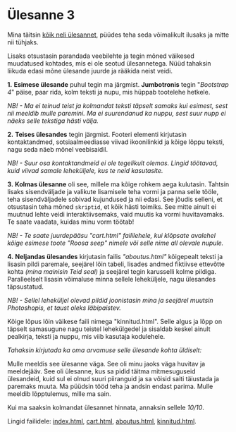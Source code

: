 # Ülesanne 3

Mina täitsin [kõik neli ülesannet](https://moodle.ut.ee/mod/assign/view.php?id=582931), püüdes teha seda võimalikult ilusaks ja mitte nii tühjaks.

Lisaks otsustasin parandada veebilehte ja tegin mõned väikesed muudatused kohtades, mis ei ole seotud ülesannetega. Nüüd tahaksin liikuda edasi mõne ülesande juurde ja rääkida neist veidi.

**1.** **Esimese ülesande** puhul tegin ma järgmist. **Jumbotronis** tegin "*Bootstrap 4*" päise, paar rida, kolm teksti ja nupu, mis hüppab tootelehe hetkele. 

*NB! - Ma ei teinud teist ja kolmandat teksti täpselt samaks kui esimest, sest nii meeldib mulle paremini. Ma ei suurendanud ka nuppu, sest suur nupp ei näeks selle tekstiga hästi välja.*

**2.** **Teises ülesandes** tegin järgmist. Footeri elementi kirjutasin kontaktandmed, sotsiaalmeediasse viivad ikoonilinkid ja kõige lõppu teksti, nagu seda näeb mõnel veebisaidil. 

*NB! - Suur osa kontaktandmeid ei ole tegelikult olemas. Lingid töötavad, kuid viivad samale leheküljele, kus te neid kasutasite.*

**3.** **Kolmas ülesanne** oli see, millele ma kõige rohkem aega kulutasin. Tahtsin lisaks sisendväljade ja valikute lisamisele teha vormi ja panna selle tööle, teha sisendväljadele sobivad kujundused ja nii edasi. See jõudis selleni, et otsustasin teha mõned ``skriptid``, et kõik hästi toimiks. See mitte ainult ei muutnud lehte veidi interaktiivsemaks, vaid muutis ka vormi huvitavamaks. Te saate vaadata, kuidas minu vorm töötab!

*NB! - Te saate juurdepääsu "cart.html" faililehele, kui klõpsate avalehel kõige esimese toote "Roosa seep" nimele või selle nime all olevale nupule.*

**4.** **Neljandas ülesandes** kirjutasin failis *"aboutus.html"* kõigepealt teksti ja lisasin pildi paremale, seejärel lõin tabeli, lisades andmed fiktiivse ettevõtte kohta *(mina mainisin Teid seal)* ja seejärel tegin karusselli kolme pildiga. Paralleelselt lisasin võimaluse minna sellele leheküljele, nagu ülesandes täpsustatud.

*NB! - Sellel leheküljel olevad pildid joonistasin mina ja seejärel muutsin Photoshopis, et taust oleks läbipaistev.*

Kõige lõpus lõin väikese faili nimega "kinnitud.html". Selle algus ja lõpp on täpselt samasugune nagu teistel lehekülgedel ja sisaldab keskel ainult pealkirja, teksti ja nuppu, mis viib kasutaja kodulehele.



*Tahaksin kirjutada ka oma arvamuse selle ülesande kohta üldiselt:*

Mulle meeldis see ülesanne väga. See oli minu jaoks väga huvitav ja meeldejääv. See oli ülesanne, kus sa pidid täitma mitmesuguseid ülesandeid, kuid sul ei olnud suuri piiranguid ja sa võisid saiti täiustada ja paremaks muuta. Ma püüdsin tööd teha ja andsin endast parima. Mulle meeldib lõpptulemus, mille ma sain.

Kui ma saaksin kolmandat ülesannet hinnata, annaksin sellele *10/10*.


Lingid failidele: [index.html](https://github.com/RaionaAleksander/raionaaleksander.github.io/blob/main/%C3%9Clesanne%203/index.html), [cart.html](https://github.com/RaionaAleksander/raionaaleksander.github.io/blob/main/%C3%9Clesanne%203/cart.html), [aboutus.html](https://github.com/RaionaAleksander/raionaaleksander.github.io/blob/main/%C3%9Clesanne%203/aboutus.html), [kinnitud.html](https://github.com/RaionaAleksander/raionaaleksander.github.io/blob/main/%C3%9Clesanne%203/kinnitud.html).
